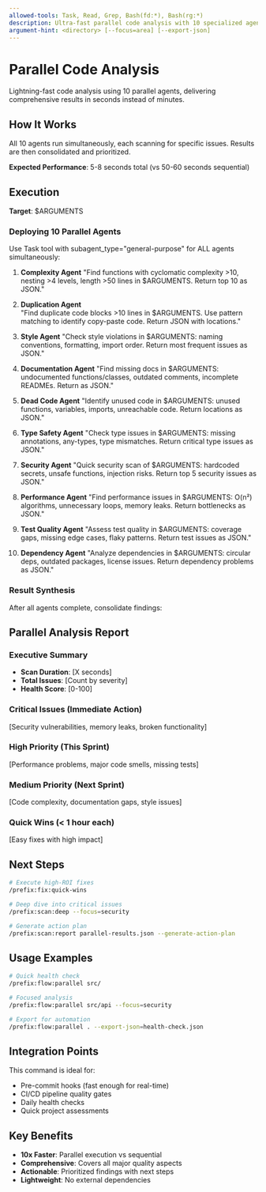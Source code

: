 ```yaml
---
allowed-tools: Task, Read, Grep, Bash(fd:*), Bash(rg:*)
description: Ultra-fast parallel code analysis with 10 specialized agents
argument-hint: <directory> [--focus=area] [--export-json]
---
```


# Parallel Code Analysis

Lightning-fast code analysis using 10 parallel agents, delivering comprehensive results in seconds instead of minutes.

## How It Works

All 10 agents run simultaneously, each scanning for specific issues. Results are then consolidated and prioritized.

**Expected Performance**: 5-8 seconds total (vs 50-60 seconds sequential)

## Execution

**Target**: $ARGUMENTS

### Deploying 10 Parallel Agents

Use Task tool with subagent_type="general-purpose" for ALL agents simultaneously:

1. **Complexity Agent**
   "Find functions with cyclomatic complexity >10, nesting >4 levels, length >50 lines in $ARGUMENTS. Return top 10 as JSON."

2. **Duplication Agent**  
   "Find duplicate code blocks >10 lines in $ARGUMENTS. Use pattern matching to identify copy-paste code. Return JSON with locations."

3. **Style Agent**
   "Check style violations in $ARGUMENTS: naming conventions, formatting, import order. Return most frequent issues as JSON."

4. **Documentation Agent**
   "Find missing docs in $ARGUMENTS: undocumented functions/classes, outdated comments, incomplete READMEs. Return as JSON."

5. **Dead Code Agent**
   "Identify unused code in $ARGUMENTS: unused functions, variables, imports, unreachable code. Return locations as JSON."

6. **Type Safety Agent**
   "Check type issues in $ARGUMENTS: missing annotations, any-types, type mismatches. Return critical type issues as JSON."

7. **Security Agent**
   "Quick security scan of $ARGUMENTS: hardcoded secrets, unsafe functions, injection risks. Return top 5 security issues as JSON."

8. **Performance Agent**
   "Find performance issues in $ARGUMENTS: O(n²) algorithms, unnecessary loops, memory leaks. Return bottlenecks as JSON."

9. **Test Quality Agent**
   "Assess test quality in $ARGUMENTS: coverage gaps, missing edge cases, flaky patterns. Return test issues as JSON."

10. **Dependency Agent**
    "Analyze dependencies in $ARGUMENTS: circular deps, outdated packages, license issues. Return dependency problems as JSON."

### Result Synthesis

After all agents complete, consolidate findings:

## Parallel Analysis Report

### Executive Summary
- **Scan Duration**: [X seconds]
- **Total Issues**: [Count by severity]  
- **Health Score**: [0-100]

### Critical Issues (Immediate Action)
[Security vulnerabilities, memory leaks, broken functionality]

### High Priority (This Sprint)
[Performance problems, major code smells, missing tests]

### Medium Priority (Next Sprint)
[Code complexity, documentation gaps, style issues]

### Quick Wins (< 1 hour each)
[Easy fixes with high impact]

## Next Steps

```bash
# Execute high-ROI fixes
/prefix:fix:quick-wins

# Deep dive into critical issues
/prefix:scan:deep --focus=security

# Generate action plan
/prefix:scan:report parallel-results.json --generate-action-plan
```

## Usage Examples

```bash
# Quick health check
/prefix:flow:parallel src/

# Focused analysis
/prefix:flow:parallel src/api --focus=security

# Export for automation
/prefix:flow:parallel . --export-json=health-check.json
```

## Integration Points

This command is ideal for:
- Pre-commit hooks (fast enough for real-time)
- CI/CD pipeline quality gates
- Daily health checks
- Quick project assessments

## Key Benefits

- **10x Faster**: Parallel execution vs sequential
- **Comprehensive**: Covers all major quality aspects
- **Actionable**: Prioritized findings with next steps
- **Lightweight**: No external dependencies